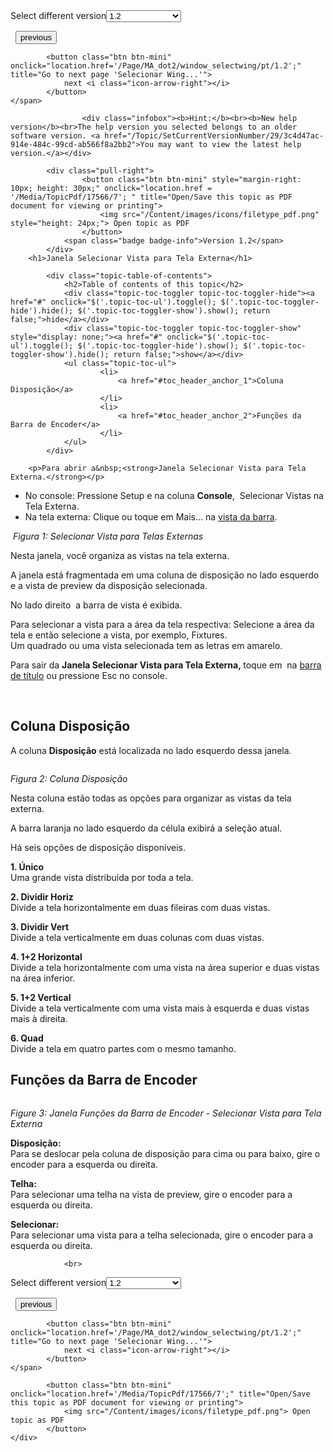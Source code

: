 
<div class="topic-navigation">

<div class="pull-right">
	<span class="pull-left">


<div class="pull-left">
<form action="/Topic/SetCurrentVersionNumber" class="form-inline" id="frmTagSelector" method="post">	<span class="form-mini">
		<div class="input-prepend"><span class="add-on">Select different version</span><select autocomplete="off" id="versionNumberId" name="versionNumberId" onchange="$(this).closest('#frmTagSelector').submit();" style="width: 120px;"><option value="">- latest -</option>
<option value="3">1.1</option>
<option selected="selected" value="7">1.2</option>
<option value="12">1.3</option>
<option value="16">1.5</option>
<option value="29">1.9</option>
</select></div>
		<input data-val="true" data-val-number="The field Int32 must be a number." data-val-required="The Int32 field is required." id="ProductId" name="ProductId" type="hidden" value="7">
		<input id="CurrentGuid" name="CurrentGuid" type="hidden" value="3c4d47ac-914e-484c-99cd-ab566f8a2bb2">
	</span>
</form></div>&nbsp;	</span>
	<span class="pull-right" style="white-space: nowrap;">
			<button class="btn btn-mini" onclick="location.href='/Page/MA_dot2/viewitem_selectview/pt/1.2'; " title="Go to previous page 'Selecionar Vista'">
				<i class="icon-arrow-left"></i> previous
			</button>

			<button class="btn btn-mini" onclick="location.href='/Page/MA_dot2/window_selectwing/pt/1.2';" title="Go to next page 'Selecionar Wing...'">
				next <i class="icon-arrow-right"></i> 
			</button>
	</span>
</div>
<div class="clear-fix" style="margin-bottom: 10px"></div>
</div>

					<div class="infobox"><b>Hint:</b><br><b>New help version</b><br>The help version you selected belongs to an older software version. <a href="/Topic/SetCurrentVersionNumber/29/3c4d47ac-914e-484c-99cd-ab566f8a2bb2">You may want to view the latest help version.</a></div>

			<div class="pull-right">
					<button class="btn btn-mini" style="margin-right: 10px; height: 30px;" onclick="location.href = '/Media/TopicPdf/17566/7'; " title="Open/Save this topic as PDF document for viewing or printing">
						<img src="/Content/images/icons/filetype_pdf.png" style="height: 24px;"> Open topic as PDF
					</button>
				<span class="badge badge-info">Version 1.2</span>
			</div>
		<h1>Janela Selecionar Vista para Tela Externa</h1>

			<div class="topic-table-of-contents">
				<h2>Table of contents of this topic</h2>
				<div class="topic-toc-toggler topic-toc-toggler-hide"><a href="#" onclick="$('.topic-toc-ul').toggle(); $('.topic-toc-toggler-hide').hide(); $('.topic-toc-toggler-show').show(); return false;">hide</a></div>
				<div class="topic-toc-toggler topic-toc-toggler-show" style="display: none;"><a href="#" onclick="$('.topic-toc-ul').toggle(); $('.topic-toc-toggler-hide').show(); $('.topic-toc-toggler-show').hide(); return false;">show</a></div>
				<ul class="topic-toc-ul">
						<li>
							<a href="#toc_header_anchor_1">Coluna Disposição</a>
						</li>
						<li>
							<a href="#toc_header_anchor_2">Funções da Barra de Encoder</a>
						</li>
				</ul>
			</div>

		<p>Para abrir a&nbsp;<strong>Janela Selecionar Vista para Tela Externa.</strong></p>

<ul>
	<li>No console: Pressione&nbsp;<span class="hardkey">Setup</span>&nbsp;e na coluna&nbsp;<strong>Console</strong>,&nbsp; <span class="softkey">Selecionar Vistas na Tela Externa</span>.</li>
	<li>Na tela externa: Clique ou toque&nbsp;em&nbsp;<span class="softkey">Mais...</span>&nbsp;na&nbsp;<a href="/Topic/aeb06b87-4def-4d5c-8ccd-fce24793de63">vista da barra</a>.</li>
</ul>

<p><img alt="" src="/Media/Image/Dot2_ViewsandWindows_SelectViewExternal01_1-2.png">&nbsp;<em>Figura 1: Selecionar Vista para Telas Externas</em></p>

<p>Nesta janela, você organiza as vistas na tela externa.</p>

<p>A janela está fragmentada em uma coluna de disposição no lado esquerdo e a vista de preview da disposição selecionada.</p>

<p>No lado direito&nbsp; a barra de vista é&nbsp;exibida.</p>

<p>Para selecionar a vista para a área da tela respectiva: Selecione a área da tela e então selecione a vista, por exemplo, Fixtures.<br>
Um quadrado ou uma vista selecionada tem as letras em amarelo.</p>

<p>Para sair da <strong>Janela Selecionar Vista para Tela Externa,&nbsp;</strong>toque em&nbsp;<img alt="" src="/Media/Image/Dot2_ViewsandWindows_ControlElements_TitleBar08_1-0.PNG">&nbsp;na&nbsp;<a href="/Topic/a9e3dcd7-1fb1-4dab-8e42-03f9e0de3e99">barra de título</a> ou pressione&nbsp;<span class="hardkey">Esc</span>&nbsp;no console.</p>

<p>&nbsp;</p>

<a name="toc_header_anchor_1" id="toc_header_anchor_1" class="topic-toc-item"></a><h2>Coluna Disposição</h2>

<p>A coluna <strong>Disposição</strong> está localizada no lado esquerdo dessa janela.</p>

<p><img alt="" src="/Media/Image/Selecionar_vista_para_tela_externa_2.PNG"></p>

<p><em>Figura 2: Coluna Disposição</em></p>

<p>Nesta coluna estão todas as opções para organizar as vistas da tela externa.</p>

<p>A barra laranja no lado esquerdo da célula exibirá a seleção atual.</p>

<p>Há seis opções de disposição disponíveis.</p>

<p><strong>1. Único</strong><br>
Uma grande vista distribuída por toda a tela.</p>

<p><strong>2. Dividir Horiz</strong><br>
Divide a tela horizontalmente em duas fileiras com duas vistas.</p>

<p><strong>3. Dividir Vert</strong><br>
Divide a tela verticalmente em duas colunas com duas vistas.</p>

<p><strong>4. 1+2 Horizontal</strong><br>
Divide a tela horizontalmente com uma vista na área superior e duas vistas na área inferior.</p>

<p><strong>5. 1+2 Vertical</strong><br>
Divide a tela verticalmente com uma vista mais à esquerda e duas vistas mais à direita.</p>

<p><strong>6. Quad</strong><br>
Divide a tela em quatro partes com o mesmo tamanho.</p>

<a name="toc_header_anchor_2" id="toc_header_anchor_2" class="topic-toc-item"></a><h2>Funções da Barra de Encoder</h2>

<p><img alt="" src="/Media/Image/Selecionar_vista_para_tela_externa_3.PNG"></p>

<p><em>Figure 3: Janela Funções da Barra de&nbsp;Encoder - Selecionar Vista para Tela Externa</em></p>

<p><strong>Disposição:</strong><br>
Para se deslocar pela coluna de disposição para cima ou para baixo, gire o encoder para a esquerda ou direita.</p>

<p><strong>Telha:</strong><br>
Para selecionar uma telha na vista de preview, gire o encoder para a esquerda ou direita.</p>

<p><strong>Selecionar:</strong><br>
Para selecionar uma vista para a telha selecionada, gire o encoder&nbsp;para a esquerda ou direita.</p>


				<br>
<div class="topic-navigation">

<div class="pull-right">
	<span class="pull-left">


<div class="pull-left">
<form action="/Topic/SetCurrentVersionNumber" class="form-inline" id="frmTagSelector" method="post">	<span class="form-mini">
		<div class="input-prepend"><span class="add-on">Select different version</span><select autocomplete="off" id="versionNumberId" name="versionNumberId" onchange="$(this).closest('#frmTagSelector').submit();" style="width: 120px;"><option value="">- latest -</option>
<option value="3">1.1</option>
<option selected="selected" value="7">1.2</option>
<option value="12">1.3</option>
<option value="16">1.5</option>
<option value="29">1.9</option>
</select></div>
		<input data-val="true" data-val-number="The field Int32 must be a number." data-val-required="The Int32 field is required." id="ProductId" name="ProductId" type="hidden" value="7">
		<input id="CurrentGuid" name="CurrentGuid" type="hidden" value="3c4d47ac-914e-484c-99cd-ab566f8a2bb2">
	</span>
</form></div>&nbsp;	</span>
	<span class="pull-right" style="white-space: nowrap;">
			<button class="btn btn-mini" onclick="location.href='/Page/MA_dot2/viewitem_selectview/pt/1.2'; " title="Go to previous page 'Selecionar Vista'">
				<i class="icon-arrow-left"></i> previous
			</button>

			<button class="btn btn-mini" onclick="location.href='/Page/MA_dot2/window_selectwing/pt/1.2';" title="Go to next page 'Selecionar Wing...'">
				next <i class="icon-arrow-right"></i> 
			</button>
	</span>
</div>
	<div class="clear-fix"></div>
	<div class="pull-right">
	
			<button class="btn btn-mini" onclick="location.href='/Media/TopicPdf/17566/7';" title="Open/Save this topic as PDF document for viewing or printing">
				<img src="/Content/images/icons/filetype_pdf.png"> Open topic as PDF
			</button>
	</div>
<div class="clear-fix" style="margin-bottom: 10px"></div>
</div>

	